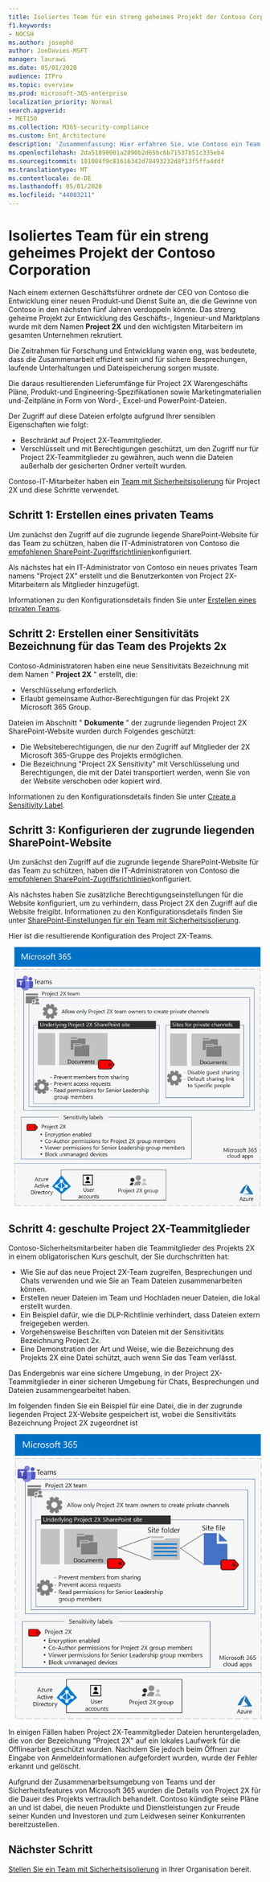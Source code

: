 ```yaml
---
title: Isoliertes Team für ein streng geheimes Projekt der Contoso Corporation
f1.keywords:
- NOCSH
ms.author: josephd
author: JoeDavies-MSFT
manager: laurawi
ms.date: 05/01/2020
audience: ITPro
ms.topic: overview
ms.prod: microsoft-365-enterprise
localization_priority: Normal
search.appverid:
- MET150
ms.collection: M365-security-compliance
ms.custom: Ent_Architecture
description: 'Zusammenfassung: Hier erfahren Sie, wie Contoso ein Team mit Sicherheitsisolation für ein streng geheimes Projekt verwendet, um eine neue Produkt-und Dienst Suite zu entwickeln.'
ms.openlocfilehash: 2da51890001a2890b2d65bc6b71537b51c335eb4
ms.sourcegitcommit: 101084f9c81616342d78493232d8f13f5ffa4ddf
ms.translationtype: MT
ms.contentlocale: de-DE
ms.lasthandoff: 05/01/2020
ms.locfileid: "44003211"
---
```

# <a name="isolated-team-for-a-top-secret-project-of-the-contoso-corporation"></a>Isoliertes Team für ein streng geheimes Projekt der Contoso Corporation

Nach einem externen Geschäftsführer ordnete der CEO von Contoso die Entwicklung einer neuen Produkt-und Dienst Suite an, die die Gewinne von Contoso in den nächsten fünf Jahren verdoppeln könnte. Das streng geheime Projekt zur Entwicklung des Geschäfts-, Ingenieur-und Marktplans wurde mit dem Namen **Project 2X** und den wichtigsten Mitarbeitern im gesamten Unternehmen rekrutiert. 

Die Zeitrahmen für Forschung und Entwicklung waren eng, was bedeutete, dass die Zusammenarbeit effizient sein und für sichere Besprechungen, laufende Unterhaltungen und Dateispeicherung sorgen musste.

Die daraus resultierenden Lieferumfänge für Project 2X Warengeschäfts Pläne, Produkt-und Engineering-Spezifikationen sowie Marketingmaterialien und-Zeitpläne in Form von Word-, Excel-und PowerPoint-Dateien. 

Der Zugriff auf diese Dateien erfolgte aufgrund Ihrer sensiblen Eigenschaften wie folgt:

- Beschränkt auf Project 2X-Teammitglieder.
- Verschlüsselt und mit Berechtigungen geschützt, um den Zugriff nur für Project 2X-Teammitglieder zu gewähren, auch wenn die Dateien außerhalb der gesicherten Ordner verteilt wurden.

Contoso-IT-Mitarbeiter haben ein [Team mit Sicherheitsisolierung](secure-teams-security-isolation.md) für Project 2X und diese Schritte verwendet.

## <a name="step-1-created-a-private-team"></a>Schritt 1: Erstellen eines privaten Teams

Um zunächst den Zugriff auf die zugrunde liegende SharePoint-Website für das Team zu schützen, haben die IT-Administratoren von Contoso die [empfohlenen SharePoint-Zugriffsrichtlinien](../enterprise/sharepoint-file-access-policies.md)konfiguriert.

Als nächstes hat ein IT-Administrator von Contoso ein neues privates Team namens "Project 2X" erstellt und die Benutzerkonten von Project 2X-Mitarbeitern als Mitglieder hinzugefügt.

Informationen zu den Konfigurationsdetails finden Sie unter [Erstellen eines privaten Teams](secure-teams-security-isolation.md#create-a-private-team).

## <a name="step-2-created-a-sensitivity-label-for-the-project-2x-team"></a>Schritt 2: Erstellen einer Sensitivitäts Bezeichnung für das Team des Projekts 2x

Contoso-Administratoren haben eine neue Sensitivitäts Bezeichnung mit dem Namen " **Project 2X** " erstellt, die:

- Verschlüsselung erforderlich.
- Erlaubt gemeinsame Author-Berechtigungen für das Projekt 2X Microsoft 365 Group.

Dateien im Abschnitt " **Dokumente** " der zugrunde liegenden Project 2X SharePoint-Website wurden durch Folgendes geschützt:

- Die Websiteberechtigungen, die nur den Zugriff auf Mitglieder der 2X Microsoft 365-Gruppe des Projekts ermöglichen.
- Die Bezeichnung "Project 2X Sensitivity" mit Verschlüsselung und Berechtigungen, die mit der Datei transportiert werden, wenn Sie von der Website verschoben oder kopiert wird.

Informationen zu den Konfigurationsdetails finden Sie unter [Create a Sensitivity Label](secure-teams-security-isolation.md#create-a-sensitivity-label).

## <a name="step-3-configured-the-underlying-sharepoint-site"></a>Schritt 3: Konfigurieren der zugrunde liegenden SharePoint-Website

Um zunächst den Zugriff auf die zugrunde liegende SharePoint-Website für das Team zu schützen, haben die IT-Administratoren von Contoso die [empfohlenen SharePoint-Zugriffsrichtlinien](../enterprise/sharepoint-file-access-policies.md)konfiguriert.

Als nächstes haben Sie zusätzliche Berechtigungseinstellungen für die Website konfiguriert, um zu verhindern, dass Project 2X den Zugriff auf die Website freigibt. Informationen zu den Konfigurationsdetails finden Sie unter [SharePoint-Einstellungen für ein Team mit Sicherheitsisolierung](secure-teams-security-isolation.md#sharepoint-settings).

Hier ist die resultierende Konfiguration des Project 2X-Teams.

![Die resultierende Konfiguration des Project 2X-Teams](../media/contoso-team-for-top-secret-project/contoso-team-for-top-secret-project.png)

 ## <a name="step-4-trained-project-2x-team-members"></a>Schritt 4: geschulte Project 2X-Teammitglieder

Contoso-Sicherheitsmitarbeiter haben die Teammitglieder des Projekts 2X in einem obligatorischen Kurs geschult, der Sie durchschritten hat:

- Wie Sie auf das neue Project 2X-Team zugreifen, Besprechungen und Chats verwenden und wie Sie an Team Dateien zusammenarbeiten können.
- Erstellen neuer Dateien im Team und Hochladen neuer Dateien, die lokal erstellt wurden.
- Ein Beispiel dafür, wie die DLP-Richtlinie verhindert, dass Dateien extern freigegeben werden.
- Vorgehensweise Beschriften von Dateien mit der Sensitivitäts Bezeichnung Project 2x.
- Eine Demonstration der Art und Weise, wie die Bezeichnung des Projekts 2X eine Datei schützt, auch wenn Sie das Team verlässt.

Das Endergebnis war eine sichere Umgebung, in der Project 2X-Teammitglieder in einer sicheren Umgebung für Chats, Besprechungen und Dateien zusammengearbeitet haben.

Im folgenden finden Sie ein Beispiel für eine Datei, die in der zugrunde liegenden Project 2X-Website gespeichert ist, wobei die Sensitivitäts Bezeichnung Project 2X zugeordnet ist

![Ein Beispiel für eine Datei, die in der zugrunde liegenden Project 2X-Website gespeichert ist](../media/contoso-team-for-top-secret-project/contoso-team-for-top-secret-project-example.png)

In einigen Fällen haben Project 2X-Teammitglieder Dateien heruntergeladen, die von der Bezeichnung "Project 2X" auf ein lokales Laufwerk für die Offlinearbeit geschützt wurden. Nachdem Sie jedoch beim Öffnen zur Eingabe von Anmeldeinformationen aufgefordert wurden, wurde der Fehler erkannt und gelöscht.

Aufgrund der Zusammenarbeitsumgebung von Teams und der Sicherheitsfeatures von Microsoft 365 wurden die Details von Project 2X für die Dauer des Projekts vertraulich behandelt. Contoso kündigte seine Pläne an und ist dabei, die neuen Produkte und Dienstleistungen zur Freude seiner Kunden und Investoren und zum Leidwesen seiner Konkurrenten bereitzustellen.

## <a name="next-step"></a>Nächster Schritt

[Stellen Sie ein Team mit Sicherheitsisolierung](secure-teams-security-isolation.md) in Ihrer Organisation bereit.

